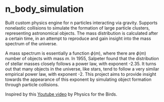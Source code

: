 # n_body_simulation
Built custom physics engine for n particles interacting via gravity. Supports nonelastic collisions to simulate the formation of large particle clusters, representing astronomical objects. The mass distribution is calculated after a certain time, in an attempt to reproduce and gain insight into the mass spectrum of the universe.

A mass spectrum is essentially a function $\phi(m)$, where there are $\phi(m)$ number of objects with mass $m$. In 1955, Salpeter found that the distribution of stellar masses closely follows a power law, with exponent -2.35. It turns out that many objects in the universe, like stars, tend to follow a very similar empirical power law, with exponent -2. This project aims to provide insight towards the appearance of this exponent by simulating object formation through particle collisions.  

Inspired by this [Youtube video](https://www.youtube.com/watch?v=AaLwBdRXslM&ab_channel=PhysicsfortheBirds) by Physics for the Birds.
